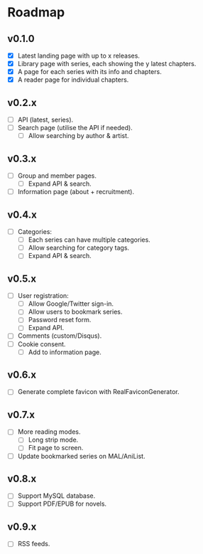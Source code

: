 # Roadmap

## v0.1.0

- [x] Latest landing page with up to x releases.
- [x] Library page with series, each showing the y latest chapters.
- [x] A page for each series with its info and chapters.
- [x] A reader page for individual chapters.

## v0.2.x

- [ ] API (latest, series).
- [ ] Search page (utilise the API if needed).
  - [ ] Allow searching by author & artist.

## v0.3.x

- [ ] Group and member pages.
  - [ ] Expand API & search.
- [ ] Information page (about + recruitment).

## v0.4.x

- [ ] Categories:
  - [ ] Each series can have multiple categories.
  - [ ] Allow searching for category tags.
  - [ ] Expand API & search.

## v0.5.x

- [ ] User registration:
  - [ ] Allow Google/Twitter sign-in.
  - [ ] Allow users to bookmark series.
  - [ ] Password reset form.
  - [ ] Expand API.
- [ ] Comments (custom/Disqus).
- [ ] Cookie consent.
  - [ ] Add to information page.

## v0.6.x

- [ ] Generate complete favicon with RealFaviconGenerator.

## v0.7.x

- [ ] More reading modes.
  - [ ] Long strip mode.
  - [ ] Fit page to screen.
- [ ] Update bookmarked series on MAL/AniList.

## v0.8.x

- [ ] Support MySQL database.
- [ ] Support PDF/EPUB for novels.

## v0.9.x

- [ ] RSS feeds.

